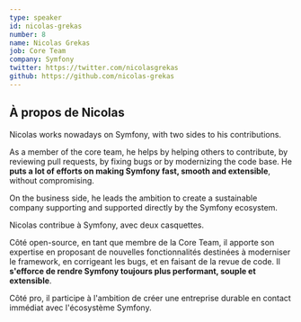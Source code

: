 ```yaml
---
type: speaker
id: nicolas-grekas
number: 8
name: Nicolas Grekas
job: Core Team
company: Symfony
twitter: https://twitter.com/nicolasgrekas
github: https://github.com/nicolas-grekas
---
```


## À propos de Nicolas

Nicolas works nowadays on Symfony, with two sides to his contributions.

As a member of the core team, he helps by helping others to contribute, by reviewing pull requests, by fixing bugs or by modernizing the code base. He **puts a lot of efforts on making Symfony fast, smooth and extensible**, without compromising.

On the business side, he leads the ambition to create a sustainable company supporting and supported directly by the Symfony ecosystem.

Nicolas contribue à Symfony, avec deux casquettes.

Côté open-source, en tant que membre de la Core Team, il apporte son expertise en proposant de nouvelles fonctionnalités destinées à moderniser le framework, en corrigeant les bugs, et en faisant de la revue de code. Il **s'efforce de rendre Symfony toujours plus performant, souple et extensible**. 

Côté pro, il participe à l'ambition de créer une entreprise durable en contact immédiat avec l'écosystème Symfony. 
